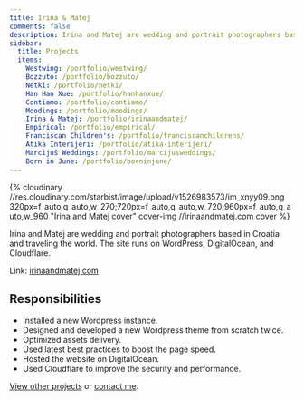 ```yaml
---
title: Irina & Matej
comments: false
description: Irina and Matej are wedding and portrait photographers based in Croatia and traveling the world. The site runs on WordPress, DigitalOcean, and Cloudflare.
sidebar:
  title: Projects
  items:
    Westwing: /portfolio/westwing/
    Bozzuto: /portfolio/bozzuto/
    Netki: /portfolio/netki/
    Han Han Xue: /portfolio/hanhanxue/
    Contiamo: /portfolio/contiamo/
    Moodings: /portfolio/moodings/
    Irina & Matej: /portfolio/irinaandmatej/
    Empirical: /portfolio/empirical/
    Franciscan Children's: /portfolio/franciscanchildrens/
    Atika Interijeri: /portfolio/atika-interijeri/
    Marcijuš Weddings: /portfolio/marcijusweddings/
    Born in June: /portfolio/borninjune/
---
```


{% cloudinary //res.cloudinary.com/starbist/image/upload/v1526983573/im_xnyy09.png 320px=f_auto,q_auto,w_270;720px=f_auto,q_auto,w_720;960px=f_auto,q_auto,w_960 "Irina and Matej cover" cover-img //irinaandmatej.com cover %}

Irina and Matej are wedding and portrait photographers based in Croatia and traveling the world. The site runs on WordPress, DigitalOcean, and Cloudflare.

Link: [irinaandmatej.com](//irinaandmatej.com)

## Responsibilities

- Installed a new Wordpress instance.
- Designed and developed a new Wordpress theme from scratch twice.
- Optimized assets delivery.
- Used latest best practices to boost the page speed.
- Hosted the website on DigitalOcean.
- Used Cloudflare to improve the security and performance.

[View other projects](/portfolio/) or [contact me](/about-me/).
